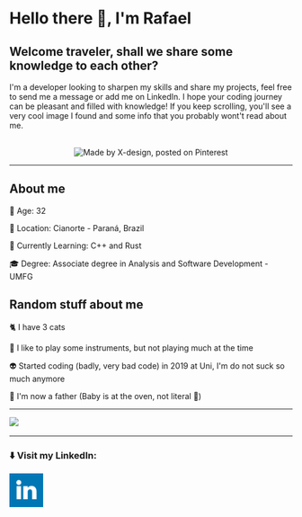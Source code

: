 <h1>Hello there 👋, I'm Rafael</h1>
<h2>Welcome traveler, shall we share some knowledge to each other?</h2>
<p>I'm a developer looking to sharpen my skills and share my projects, feel free to send me a message or add me on LinkedIn. I hope your coding journey can be pleasant and filled with knowledge! If you keep scrolling, you'll see a very cool image I found and some info that you probably wont't read about me.</p>

<br/>
<div align="center">
  <img alt="Made by X-design, posted on Pinterest" src="https://user-images.githubusercontent.com/54647722/172732931-6c1ddfb0-d146-492b-b523-680f3ea408c7.gif">
</div>

<hr/>

<h2>About me</h2>
<p>🍰 Age: 32</p>
<p>🚩 Location: Cianorte - Paraná, Brazil</p>
<p>📘 Currently Learning: C++ and Rust</p>
<p>🎓 Degree: Associate degree in Analysis and Software Development - UMFG</p>

<h2>Random stuff about me</h2>
<p>🐈 I have 3 cats</p>
<p>🎸 I like to play some instruments, but not playing much at the time</p>
<p>👽 Started coding (badly, very bad code) in 2019 at Uni, I'm do not suck so much anymore</p>
<p>🧒 I'm now a father (Baby is at the oven, not literal 🤣)</p>

<hr>

<div>
   <img height="auto" width:"100%" src="https://github-readme-stats.vercel.app/api/top-langs/?username=rafaelnacle&theme=tokyonight&hide=html,css,scss,makefile,shell">
</div>

<hr/>

<div style="display: inline_block;">
  <h3>⬇️ Visit my LinkedIn:</h3>
  <a href="https://www.linkedin.com/in/rafael-nacle/">
    <img height="60em" src="https://github.com/edent/SuperTinyIcons/blob/master/images/svg/linkedin.svg">
  </a>
</div>
